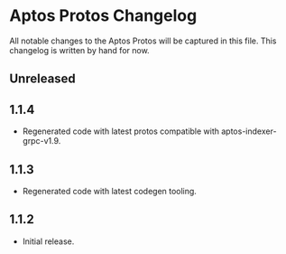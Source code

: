 # Aptos Protos Changelog

All notable changes to the Aptos Protos will be captured in this file. This changelog is written by hand for now.

## Unreleased

## 1.1.4
- Regenerated code with latest protos compatible with aptos-indexer-grpc-v1.9.

## 1.1.3
- Regenerated code with latest codegen tooling.

## 1.1.2
- Initial release.
